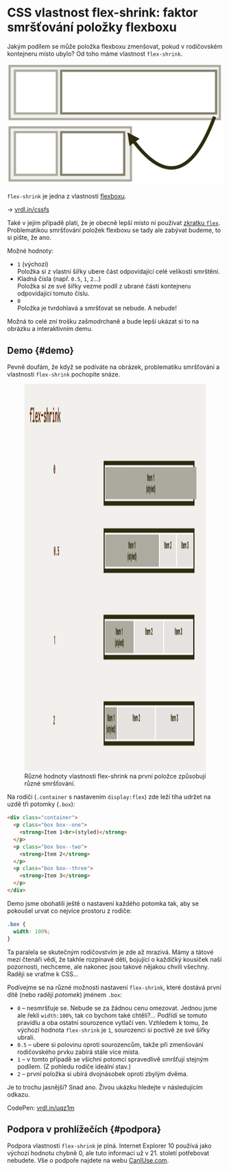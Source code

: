 # CSS vlastnost flex-shrink: faktor smršťování položky flexboxu

Jakým podílem se může položka flexboxu zmenšovat, pokud v rodičovském kontejneru místo ubylo? Od toho máme vlastnost `flex-shrink`.

<div class="connected" markdown="1">

![CSS vlastnost flex-shrink](../dist/images/medium/vdlayout/css-flex-shrink-schema.jpg)

<div class="web-only" markdown="1">

`flex-shrink` je jedna z vlastností [flexboxu](css-flexbox.md).

</div>

<div class="ebook-only" markdown="1">

<div class="book-index" data-book-index="flex-shrink"></div>

→ [vrdl.in/cssfs](https://www.vzhurudolu.cz/prirucka/css-flex-shrink)

</div>

</div>

Také v jejím případě platí, že je obecně lepší místo ní používat [zkratku `flex`](css-flex.md). Problematikou smršťování položek flexboxu se tady ale zabývat budeme, to si pište, že ano.

Možné hodnoty:

- `1` (výchozí)  
Položka si z vlastní šířky ubere část odpovídající celé velikosti smrštění.
- Kladná čísla (např. `0.5`, `1`, `2`…)  
Položka si ze své šířky vezme podíl z ubrané části kontejneru odpovídající tomuto číslu.
- `0`  
Položka je tvrdohlavá a smršťovat se nebude. A nebude!

Možná to celé zní trošku zašmodrchaně a bude lepší ukázat si to na obrázku a interaktivním demu.

## Demo {#demo}

Pevně doufám, že když se podíváte na obrázek, problematiku smršťování a vlastnosti `flex-shrink` pochopíte snáze.

<figure>
<img src="../dist/images/original/vdlayout/css-flex-shrink.jpg" width="1600" height="900" alt="CSS vlastnost flex-shrink">
<figcaption markdown="1">
Různé hodnoty vlastnosti flex-shrink na první položce způsobují různé smršťování.
</figcaption>
</figure>

Na rodiči (`.container` s nastavením `display:flex`) zde leží tíha udržet na uzdě tři potomky (`.box`):

```html
<div class="container">
  <p class="box box--one">
    <strong>Item 1<br>(styled)</strong>
  </p>
  <p class="box box--two">
    <strong>Item 2</strong>
  </p>
  <p class="box box--three">
    <strong>Item 3</strong>
  </p>  
</div>
```

Demo jsme obohatili ještě o nastavení každého potomka tak, aby se pokoušel urvat co nejvíce prostoru z rodiče:

```css
.box {
  width: 100%;
}
```

Ta paralela se skutečným rodičovstvím je zde až mrazivá. Mámy a tátové mezi čtenáři vědí, že takhle rozpínavé děti, bojující o každičký kousíček naší pozornosti, nechceme, ale nakonec jsou takové nějakou chvíli všechny. Raději se vraťme k CSS…

<!-- AdSnippet -->

Podívejme se na různé možnosti nastavení `flex-shrink`, které dostává první dítě  (nebo raději _potomek_) jménem `.box`:

- `0` – nesmršťuje se. Nebude se za žádnou cenu omezovat. Jednou jsme ale řekli `width:100%`, tak co bychom také chtěli?… Podřídí se tomuto pravidlu a oba ostatní sourozence vytlačí ven. Vzhledem k tomu, že výchozí hodnota `flex-shrink` je `1`, sourozenci si poctivě ze své šířky ubrali.
- `0.5` – ubere si polovinu oproti sourozencům, takže při zmenšování rodičovského prvku zabírá stále více místa.
- `1` – v tomto případě se všichni potomci spravedlivě smršťují stejným podílem. (Z pohledu rodiče ideální stav.)
- `2` – první položka si ubírá dvojnásobek oproti zbylým dvěma.

Je to trochu jasnější? Snad ano. Živou ukázku hledejte v následujícím odkazu.

CodePen: [vrdl.in/uqz1m](https://codepen.io/machal/pen/GRNJNVg?editors=0000)

## Podpora v prohlížečích {#podpora}

Podpora vlastnosti `flex-shrink` je plná. Internet Explorer 10 používá jako výchozí hodnotu chybně 0, ale tuto informaci už v 21. století potřebovat nebudete. Vše o podpoře najdete na webu [CanIUse.com](https://caniuse.com/mdn-css_properties_flex-shrink).

<!-- AdSnippet -->
